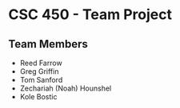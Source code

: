# CSC 450 - Team Project
## Team Members
- Reed Farrow
- Greg Griffin
- Tom Sanford
- Zechariah (Noah)  Hounshel
- Kole Bostic
